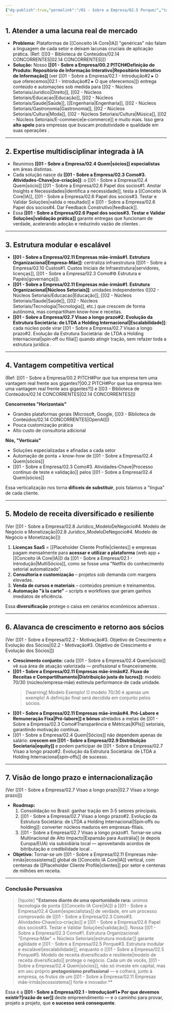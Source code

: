 ```yaml
---
{"dg-publish":true,"permalink":"/01 - Sobre a Empresa/02.5 Porque/","tags":["rationale","market-fit","competitive-advantage","value-proposition","revenue-model","scalability","vision","MOC"],"noteIcon":""}
---
```



## 1. Atender a uma lacuna real de mercado

- **Problema:** Plataformas de [[Conceito IA Core\|IA]] "genéricas" não falam a linguagem de cada setor e deixam lacunas cruciais de aplicação prática. (Ref: [[03 - Biblioteca de Conteúdos/02.14 CONCORRENTES\|02.14 CONCORRENTES]])
- **Solução:** Nosso **[[01 - Sobre a Empresa/00.2 PITCH#Definição do Produto: Repositório de Informação Interativo\|Repositório Interativo de Informação]]** (ver [[01 - Sobre a Empresa/02.1 - Introdução#2 ▸ O que oferecemos\|02.1 - Introdução#2 ▸ O que oferecemos]]) entrega conteúdo e automações sob medida para [[02 - Núcleos Setoriais/Juridico\|Direito]], [[02 - Núcleos Setoriais/Educacao\|Educação]], [[02 - Núcleos Setoriais/Saude\|Saúde]], [[Engenharia\|Engenharia]], [[02 - Núcleos Setoriais/Gastronomia\|Gastronomia]], [[02 - Núcleos Setoriais/Cultura\|Moda]], [[02 - Núcleos Setoriais/Cultura\|Música]], [[02 - Núcleos Setoriais/E-commerce\|e‑commerce]] e muito mais. Isso gera **alto apelo** para empresas que buscam produtividade e qualidade em suas operações .

---

## 2. Expertise multidisciplinar integrada à IA

- Reunimos **[[01 - Sobre a Empresa/02.4 Quem\|sócios]] especialistas** em áreas distintas.
- Cada solução nasce da **[[01 - Sobre a Empresa/02.3 Como#3. Atividades‑Chave\|co-criação]]**: o [[01 - Sobre a Empresa/02.4 Quem\|sócio]] [[01 - Sobre a Empresa/02.6 Papel dos socios#1. Anotar Insights e Necessidades\|identifica a necessidade]], testa a [[Conceito IA Core\|IA]], [[01 - Sobre a Empresa/02.6 Papel dos socios#3. Testar e Validar Soluções\|valida o resultado]] e [[01 - Sobre a Empresa/02.6 Papel dos socios#4. Dar Feedback Construtivo\|feedback]].
- Essa **[[01 - Sobre a Empresa/02.6 Papel dos socios#3. Testar e Validar Soluções\|validação prática]]** garante entregas que funcionam de verdade, acelerando adoção e reduzindo vazão de clientes .

---

## 3. Estrutura modular e escalável

- **[[01 - Sobre a Empresa/02.11 Empresas mãe-irmãs#1. Estrutura Organizacional\|Empresa‑Mãe]]**: centraliza infraestrutura ([[01 - Sobre a Empresa/02.10 Custos#1. Custos Iniciais de Infraestrutura\|servidores, licenças]], [[01 - Sobre a Empresa/02.3 Como#⚙️ Estrutura e Papéis\|governança]]).
- **[[01 - Sobre a Empresa/02.11 Empresas mãe-irmãs#1. Estrutura Organizacional\|Núcleos Setoriais]]**: unidades independentes ([[02 - Núcleos Setoriais/Educacao\|Educação]], [[02 - Núcleos Setoriais/Saude\|Saúde]], [[02 - Núcleos Setoriais/Tecnologia\|Tecnologia]], etc.) que crescem de forma autônoma, mas compartilham know‑how e receitas.
- **[[01 - Sobre a Empresa/02.7 Visao a longo prazo#2. Evolução da Estrutura Societária: de LTDA a Holding Internacional\|Escalabilidade]]**: cada núcleo pode virar [[01 - Sobre a Empresa/02.7 Visao a longo prazo#2. Evolução da Estrutura Societária: de LTDA a Holding Internacional\|spin‑off ou filial]] quando atingir tração, sem refazer toda a estrutura jurídica .

---

## 4. Vantagem competitiva vertical

(Ref: [[01 - Sobre a Empresa/00.2 PITCH#Por que tua empresa tem uma vantagem real frente aos gigantes?\|00.2 PITCH#Por que tua empresa tem uma vantagem real frente aos gigantes?]] e [[03 - Biblioteca de Conteúdos/02.14 CONCORRENTES\|02.14 CONCORRENTES]])

**Concorrentes "Horizontais"**
*   Grandes plataformas gerais (Microsoft, Google, [[03 - Biblioteca de Conteúdos/02.14 CONCORRENTES\|OpenAI]])
*   Pouca customização prática
*   Alto custo de consultoria adicional

**Nós, "Verticais"**
*   Soluções especializadas e afinadas a cada setor
*   Automação de ponta + know-how de [[01 - Sobre a Empresa/02.4 Quem\|sócios]]
*   [[01 - Sobre a Empresa/02.3 Como#3. Atividades‑Chave\|Processo contínuo de teste e validação]] pelos [[01 - Sobre a Empresa/02.4 Quem\|sócios]]

Essa verticalização nos torna **difíceis de substituir**, pois falamos a "língua" de cada cliente.

---

## 5. Modelo de receita diversificado e resiliente

(Ver [[01 - Sobre a Empresa/02.8 Juridico_ModeloDeNegocio#4. Modelo de Negócio e Monetização\|02.8 Juridico_ModeloDeNegocio#4. Modelo de Negócio e Monetização]])
1.  **Licenças SaaS** = [[Placeholder Cliente Profile\|clientes]] e empresas pagam mensalmente para **acessar e utilizar a plataforma** (web app + [[Conceito IA Core\|IA]]) da [[01 - Sobre a Empresa/02.1 - Introdução\|MultiSócios]], como se fosse uma "Netflix do conhecimento setorial automatizado".
2.  **Consultoria e customização** – projetos sob demanda com margens elevadas.
3.  **Venda de cursos e materiais** – conteúdos premium e treinamentos.
4.  **Automação "à la carte"** – scripts e workflows que geram ganhos imediatos de eficiência.

Essa **diversificação** protege o caixa em cenários econômicos adversos .

---

## 6. Alavanca de crescimento e retorno aos sócios

(Ver [[01 - Sobre a Empresa/02.2 - Motivação#3. Objetivo de Crescimento e Evolução dos Sócios\|02.2 - Motivação#3. Objetivo de Crescimento e Evolução dos Sócios]])
- **Crescimento conjunto:** cada [[01 - Sobre a Empresa/02.4 Quem\|sócio]] vê sua área de atuação valorizada — profissional e financeiramente.
- **[[01 - Sobre a Empresa/02.11 Empresas mãe-irmãs#2. Fluxo de Receitas e Compartilhamento\|Distribuição justa de lucros]]:** modelo 70/30 (núcleo/empresa‑mãe) estimula performance de cada unidade.
    > [!warning] Modelo Exemplo!
    > O modelo 70/30 é apenas um exemplo! A definição final será decidida em conjunto pelos sócios.
- **[[01 - Sobre a Empresa/02.11 Empresas mãe-irmãs#4. Pró‑Labore e Remuneração Fixa\|Pró‑labore]] e bônus** atrelados a metas de [[01 - Sobre a Empresa/02.3 Como#Transparência e Métricas\|KPIs]] setoriais, garantindo motivação contínua.
- [[01 - Sobre a Empresa/02.4 Quem\|Sócios]] não dependem apenas de salário: **crescem em [[01 - Sobre a Empresa/02.9 Distribuição Societaria\|equity]]** e podem participar de [[01 - Sobre a Empresa/02.7 Visao a longo prazo#2. Evolução da Estrutura Societária: de LTDA a Holding Internacional\|spin‑offs]] de sucesso.

---

## 7. Visão de longo prazo e internacionalização

(Ver [[01 - Sobre a Empresa/02.7 Visao a longo prazo\|02.7 Visao a longo prazo]])
- **Roadmap:**
    1.  Consolidação no Brasil: ganhar tração em 3‑5 setores principais.
    2.  [[01 - Sobre a Empresa/02.7 Visao a longo prazo#2. Evolução da Estrutura Societária: de LTDA a Holding Internacional\|Spin‑offs ou holding]]: converter núcleos maduros em empresas-filiais.
    3.  [[01 - Sobre a Empresa/02.7 Visao a longo prazo#1. Tornar‑se uma Multinacional de Alto Impacto\|Expansão para Austrália]] (e depois Europa/EUA) via subsidiária local — aproveitando acordos de bitributação e credibilidade local .
- **Objetivo:**
    Tornar‑se um [[01 - Sobre a Empresa/02.11 Empresas mãe-irmãs\|ecossistema]] global de [[Conceito IA Core\|IA]] vertical, com centenas de [[Placeholder Cliente Profile\|clientes]] por setor e centenas de milhões em receita.

---

### Conclusão Persuasiva

> [!quote]
> **"Estamos diante de uma oportunidade rara:** unimos tecnologia de ponta ([[Conceito IA Core\|IA]]) a [[01 - Sobre a Empresa/02.4 Quem\|especialistas]] de verdade, em um processo comprovado de [[01 - Sobre a Empresa/02.3 Como#3. Atividades‑Chave\|co‑criação]] e [[01 - Sobre a Empresa/02.6 Papel dos socios#3. Testar e Validar Soluções\|validação]]. Nossa [[01 - Sobre a Empresa/02.3 Como#1. Estrutura Organizacional: "Empresa‑Mãe" + Núcleos Setoriais\|estrutura modular]] garante agilidade e [[01 - Sobre a Empresa/02.5 Porque#3. Estrutura modular e escalável\|escalabilidade]], enquanto o [[01 - Sobre a Empresa/02.5 Porque#5. Modelo de receita diversificado e resiliente\|modelo de receita diversificado]] protege o negócio. Cada um de vocês, [[01 - Sobre a Empresa/02.4 Quem\|sócios]], não só investe em capital, mas em seu próprio **protagonismo profissional** — e colherá, junto à empresa, os frutos de um [[01 - Sobre a Empresa/02.11 Empresas mãe-irmãs\|ecossistema]] forte e inovador.**

Essa é a **[[01 - Sobre a Empresa/02.1 - Introdução#1 ▸ Por que devemos existir?\|razão de ser]]** deste empreendimento — e o caminho para provar, projeto a projeto, que **o sucesso será consequente**.